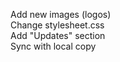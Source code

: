 Add new images (logos) <br>
Change stylesheet.css <br>
Add "Updates" section <br>
Sync with local copy
